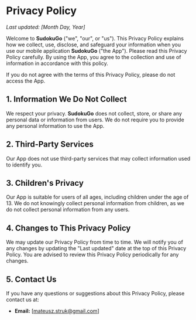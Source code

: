 # Privacy Policy

_Last updated: [Month Day, Year]_

Welcome to **SudokuGo** ("we", "our", or "us"). This Privacy Policy explains how we collect, use, disclose, and safeguard your information when you use our mobile application **SudokuGo** ("the App"). Please read this Privacy Policy carefully. By using the App, you agree to the collection and use of information in accordance with this policy.

If you do not agree with the terms of this Privacy Policy, please do not access the App.

## 1. Information We Do Not Collect

We respect your privacy. **SudokuGo** does not collect, store, or share any personal data or information from users. We do not require you to provide any personal information to use the App.

## 2. Third-Party Services

Our App does not use third-party services that may collect information used to identify you.

## 3. Children's Privacy

Our App is suitable for users of all ages, including children under the age of 13. We do not knowingly collect personal information from children, as we do not collect personal information from any users.

## 4. Changes to This Privacy Policy

We may update our Privacy Policy from time to time. We will notify you of any changes by updating the "Last updated" date at the top of this Privacy Policy. You are advised to review this Privacy Policy periodically for any changes.

## 5. Contact Us

If you have any questions or suggestions about this Privacy Policy, please contact us at:

- **Email:** [mateusz.struk@gmail.com]
